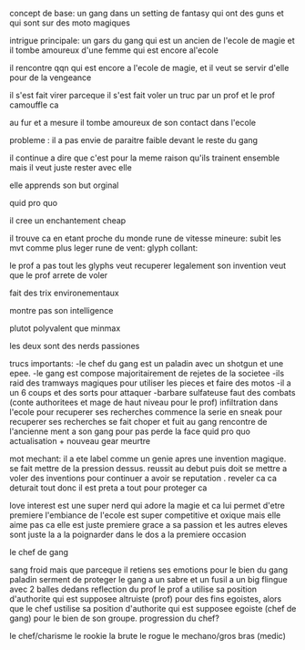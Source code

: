 concept de base: un gang dans un setting de fantasy qui ont des guns et qui sont sur des moto magiques

intrigue principale: un gars du gang qui est un ancien de l'ecole de magie et il tombe amoureux d'une femme qui est encore al'ecole

il rencontre qqn qui est encore a l'ecole de magie, et il veut se servir d'elle pour de la vengeance

il s'est fait virer parceque il s'est fait voler un truc par un prof et le prof camouffle ca

au fur et a mesure il tombe amoureux de son contact dans l'ecole

probleme : il a pas envie de paraitre faible devant le reste du gang

il continue a dire que c'est pour la meme raison qu'ils trainent ensemble mais il veut juste rester avec elle

elle apprends son but orginal

quid pro quo

il cree un enchantement cheap 

il trouve ca en etant proche du monde
rune de vitesse mineure: subit les mvt comme plus leger
rune de vent: 
glyph collant:

le prof a pas tout les glyphs
veut recuperer legalement son invention
veut que le prof arrete de voler

fait des trix environementaux

montre pas son intelligence

plutot polyvalent que minmax

les deux sont des nerds passiones

trucs importants:
-le chef du gang est un paladin avec un shotgun et une epee.
-le gang est compose majoritairement de rejetes de la societee
-ils raid des tramways magiques pour utiliser les pieces et faire des motos
-il a un 6 coups et des sorts pour attaquer
-barbare sulfateuse
faut des combats (conte authoritees et mage de haut niveau pour le prof)
infiltration dans l'ecole pour recuperer ses recherches
commence la serie en sneak pour recuperer ses recherches
se fait choper et fuit au gang
rencontre de l'ancienne
ment a son gang pour pas perde la face
quid pro quo
actualisation + nouveau gear
meurtre

mot mechant: il a ete label comme un genie apres une invention magique. se fait mettre de la pression dessus. reussit au debut puis doit se mettre  a voler des inventions pour continuer a avoir se reputation .
reveler ca ca deturait tout donc il est preta a tout pour proteger ca

love interest est une super nerd qui adore la magie et ca lui permet d'etre premiere
l'embiance de l'ecole est super competitive et oxique mais elle aime pas ca
elle est juste premiere grace a sa passion et les autres eleves sont juste la a la poignarder dans le dos  a la premiere occasion

le chef de gang

sang froid mais que parceque il retiens ses emotions pour le bien du gang
paladin
serment de proteger le gang
a un sabre et un fusil a un big flingue avec 2 balles dedans
reflection du prof
le prof a utilise sa position d'authorite qui est supposee altruiste (prof) pour des fins egoistes, alors que le chef ustilise sa position d'authorite qui est supposee egoiste (chef de gang) pour le bien de son groupe.
progression du chef?


le chef/charisme
le rookie 
la brute
le rogue
le mechano/gros bras
(medic)

